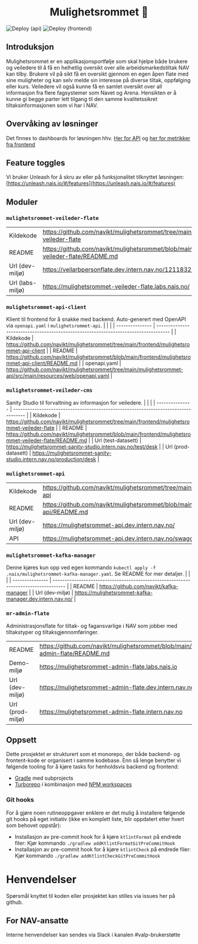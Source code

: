 <h1 align="center">Mulighetsrommet 🎯</h1>

![Deploy (api)](https://github.com/navikt/mulighetsrommet/actions/workflows/mulighetsrommet-api.yaml/badge.svg)
![Deploy (frontend)](https://github.com/navikt/mulighetsrommet/actions/workflows/mulighetsrommet-veileder-flate.yaml/badge.svg)

## Introduksjon

Mulighetsrommet er en applikasjonsportfølje som skal hjelpe både brukere og veiledere til å få en helhetlig oversikt
over alle arbeidsmarkedstiltak NAV kan tilby.
Brukere vil på sikt få en oversikt gjennom en egen åpen flate med sine muligheter og kan selv melde sin interesse på
diverse tiltak, oppfølging eller kurs.
Veiledere vil også kunne få en samlet oversikt over all informasjon fra flere fagsystemer som Navet og Arena.
Hensikten er å kunne gi begge parter lett tilgang til den samme kvalitetssikret tiltaksinformasjonen som vi har i NAV.

## Overvåking av løsninger

Det finnes to dashboards for løsningen
hhv. [Her for API](<https://logs.adeo.no/app/dashboards#/view/6927d260-00ed-11ed-9b1a-4723a5e7a9db?_g=(filters:!(),refreshInterval:(pause:!t,value:0),time:(from:now-15m,to:now))>)
og [her for metrikker fra frontend](<https://logs.adeo.no/app/dashboards#/view/b9e91b00-01ba-11ed-9b1a-4723a5e7a9db?_a=(viewMode:edit)&_g=(filters:!(),refreshInterval:(pause:!t,value:0),time:(from:now-15m,to:now))>)

## Feature toggles

Vi bruker Unleash for å skru av eller på funksjonalitet tilknyttet
løsningen: [https://unleash.nais.io/#/features](https://unleash.nais.io/#/features)

## Moduler

### `mulighetsrommet-veileder-flate`

|                  |                                                                                                         |
| ---------------- | ------------------------------------------------------------------------------------------------------- |
| Kildekode        | <https://github.com/navikt/mulighetsrommet/tree/main/frontend/mulighetsrommet-veileder-flate>           |
| README           | <https://github.com/navikt/mulighetsrommet/blob/main/frontend/mulighetsrommet-veileder-flate/README.md> |
| Url (dev-miljø)  | <https://veilarbpersonflate.dev.intern.nav.no/12118323058>                                              |
| Url (labs-miljø) | <https://mulighetsrommet-veileder-flate.labs.nais.no/>                                                  |

### `mulighetsrommet-api-client`

Klient til frontend for å snakke med backend. Auto-generert med OpenAPI via `openapi.yaml` i `mulighetsrommet-api`.
|                 |                                                                                     |
| --------------- | ----------------------------------------------------------------------------------- |
| Kildekode | <https://github.com/navikt/mulighetsrommet/tree/main/frontend/mulighetsrommet-api-client> |
| README | <https://github.com/navikt/mulighetsrommet/blob/main/frontend/mulighetsrommet-api-client/README.md> |
| openapi.yaml | <https://github.com/navikt/mulighetsrommet/tree/main/mulighetsrommet-api/src/main/resources/web/openapi.yaml> |

### `mulighetsrommet-veileder-cms`

Sanity Studio til forvaltning av informasjon for veiledere.
|                 |                                                                                     |
| --------------- | ----------------------------------------------------------------------------------- |
| Kildekode | <https://github.com/navikt/mulighetsrommet/tree/main/frontend/mulighetsrommet-veileder-flate> |
| README | <https://github.com/navikt/mulighetsrommet/blob/main/frontend/mulighetsrommet-veileder-flate/README.md> |
| Url (test-datasett) | <https://mulighetsrommet-sanity-studio.intern.nav.no/test/desk> |
| Url (prod-datasett) | <https://mulighetsrommet-sanity-studio.intern.nav.no/production/desk> |

### `mulighetsrommet-api`

|                 |                                                                                     |
| --------------- | ----------------------------------------------------------------------------------- |
| Kildekode       | <https://github.com/navikt/mulighetsrommet/tree/main/mulighetsrommet-api>           |
| README          | <https://github.com/navikt/mulighetsrommet/blob/main/mulighetsrommet-api/README.md> |
| Url (dev-miljø) | <https://mulighetsrommet-api.dev.intern.nav.no/>                                    |
| API             | <https://mulighetsrommet-api.dev.intern.nav.no/swagger-ui>                          |

### `mulighetsrommet-kafka-manager`

Denne kjøres kun opp ved egen kommando `kubectl apply -f .nais/mulighetsrommet-kafka-manager.yaml`. Se README for mer
detaljer.
|                 |                                                                                     |
| --------------- | ----------------------------------------------------------------------------------- |
| README | <https://github.com/navikt/kafka-manager> |
| Url (dev-miljø) | <https://mulighetsrommet-kafka-manager.dev.intern.nav.no/> |

### `mr-admin-flate`

Administrasjonsflate for tiltak- og fagansvarlige i NAV som jobber med tiltakstyper og tiltaksgjennomføringer.

|                 |                                                                                     |
| --------------- | ----------------------------------------------------------------------------------- |
| README | <https://github.com/navikt/mulighetsrommet/blob/main/frontend/mr-admin-flate/README.md> |
| Demo-miljø | <https://mulighetsrommet-admin-flate.labs.nais.io> |
| Url (dev-miljø) | <https://mulighetsrommet-admin-flate.dev.intern.nav.no> |
| Url (prod-miljø) | <https://mulighetsrommet-admin-flate.intern.nav.no> |

## Oppsett

Dette prosjektet er strukturert som et monorepo, der både backend- og frontent-kode er organisert i samme kodebase.
Enn så lenge benytter vi følgende tooling for å kjøre tasks for henholdsvis backend og frontend:

- [Gradle](https://gradle.org/) med subprojects
- [Turborepo](https://turborepo.org/) i kombinasjon med [NPM workspaces](https://turborepo.org/)

### Git hooks

For å gjøre noen rutineoppgaver enklere er det mulig å installere følgende git hooks på eget initiativ (ikke en komplett
liste, blir oppdatert etter hvert som behovet oppstår):

- Installasjon av pre-commit hook for å kjøre `ktlintFormat` på endrede filer: Kjør
  kommando `./gradlew addKtlintFormatGitPreCommitHook`
- Installasjon av pre-commit hook for å kjøre `ktlintCheck` på endrede filer: Kjør
  kommando `./gradlew addKtlintCheckGitPreCommitHook`

# Henvendelser
Spørsmål knyttet til koden eller prosjektet kan stilles via issues her på github.

## For NAV-ansatte
Interne henvendelser kan sendes via Slack i kanalen #valp-brukerstøtte
